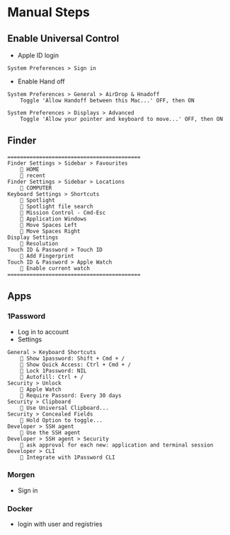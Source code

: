 # Manual Steps

## Enable Universal Control

- Apple ID login

```
System Preferences > Sign in
```

- Enable Hand off

```
System Preferences > General > AirDrop & Hnadoff
    Toggle 'Allow Handoff between this Mac...' OFF, then ON

System Preferences > Displays > Advanced
    Toggle 'Allow your pointer and keyboard to move...' OFF, then ON
```

## Finder

```
==========================================
Finder Settings > Sidebar > Favourites
    󰱒 HOME
     recent
Finder Settings > Sidebar > Locations
    󰱒 COMPUTER
Keyboard Settings > Shortcuts
     Spotlight
     Spotlight file search
    󰱒 Mission Control - Cmd-Esc
     Application Windows
     Move Spaces Left
     Move Spaces Right
Display Settings
     Resolution
Touch ID & Password > Touch ID
     Add Fingerprint
Touch ID & Password > Apple Watch
    󰱒 Enable current watch
==========================================
```

## Apps

### 1Password

- Log in to account
- Settings

```
General > Keyboard Shortcuts
    󰌌 Show 1password: Shift + Cmd + /
    󰌌 Show Quick Access: Ctrl + Cmd + /
    󰌌 Lock 1Password: NIL
    󰌌 Autofill: Ctrl + /
Security > Unlock
    󰱒 Apple Watch
    󱐀 Require Passord: Every 30 days
Security > Clipboard
    󰱒 Use Universal Clipboard...
Security > Concealed Fields
    󰱒 Hold Option to toggle...
Developer > SSH agent
    󰱒 Use the SSH agent
Developer > SSH agent > Security
    󱐀 ask approval for each new: application and terminal session
Developer > CLI
    󰱒 Integrate with 1Password CLI
```

### Morgen

- Sign in

### Docker

- login with user and registries
